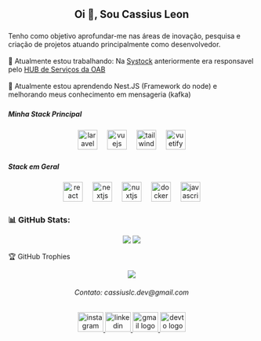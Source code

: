 <h2 align="center">Oi 👋, Sou Cassius Leon</h2>

###

<p align="left">
  Tenho como objetivo aprofundar-me nas áreas de inovação, pesquisa e criação de projetos atuando principalmente como desenvolvedor.<br><br>
  🔭 Atualmente estou trabalhando: Na <a href='https://systock.com.br/'>Systock</a> anteriormente era responsavel pelo <a href='https://hub.oabam.org.br/'>HUB de Serviços da OAB</a>
  <br><br>
  🌱 Atualmente estou aprendendo Nest.JS (Framework do node) e melhorando meus conhecimento em mensageria (kafka)</p>

###

<h5 align="left">Minha Stack Principal</h5>

###

<div align="center">
  <img src="https://img.shields.io/badge/Laravel-FF2D20?logo=laravel&logoColor=white&style=for-the-badge" height="40" alt="laravel logo"  />
  <img width="12" />
  <img src="https://img.shields.io/badge/Vue.js-4FC08D?logo=vuedotjs&logoColor=black&style=for-the-badge" height="40" alt="vuejs logo"  />
  <img width="12" />
  <img src="https://img.shields.io/badge/Tailwind CSS-06B6D4?logo=tailwindcss&logoColor=black&style=for-the-badge" height="40" alt="tailwindcss logo"  />
  <img width="12" />
  <img src="https://img.shields.io/badge/Vuetify-1867C0?logo=vuetify&logoColor=white&style=for-the-badge" height="40" alt="vuetify logo"  />
</div>

###

<h5 align="left">Stack em Geral</h5>

<div align="center">
  <img src="https://img.shields.io/badge/React-61DAFB?logo=react&logoColor=black&style=for-the-badge" height="40" alt="react logo"  />
  <img width="12" />
  <img src="https://img.shields.io/badge/Next.js-000000?logo=nextdotjs&logoColor=white&style=for-the-badge" height="40" alt="nextjs logo"  />
  <img width="12" />
  <img src="https://img.shields.io/badge/Nuxt.js-00DC82?logo=nuxtdotjs&logoColor=black&style=for-the-badge" height="40" alt="nuxtjs logo"  />
  <img width="12" />
  <img src="https://img.shields.io/badge/Docker-2496ED?logo=docker&logoColor=white&style=for-the-badge" height="40" alt="docker logo"  />
  <img width="12" />
  <img src="https://cdn.simpleicons.org/javascript/F7DF1E" height="40" alt="javascript logo"  />
</div>

### 📊 GitHub Stats:
<div align="center">
  
![](https://github-readme-streak-stats.herokuapp.com/?locale=pt-br&user=cassiuslc&theme=dark&hide_border=true)
![](https://github-readme-stats.vercel.app/api/top-langs/?locale=pt-br&username=cassiuslc&theme=dark&hide_border=true&include_all_commits=false&count_private=false&layout=compact)

</div
  
### 🏆 GitHub Trophies

<div align="center">
  
![](https://github-profile-trophy.vercel.app/?username=cassiuslc&theme=radical&no-frame=true&no-bg=true&margin-w=5)

</div>

</div>

<h6 align="center">Contato: cassiuslc.dev@gmail.com</h6>

<div align="center">
  <a href="https://www.instagram.com/cassiuslc" target="_blank">
    <img src="https://raw.githubusercontent.com/maurodesouza/profile-readme-generator/master/src/assets/icons/social/instagram/default.svg" width="52" height="40" alt="instagram logo"  />
  </a>
  <a href="https://www.linkedin.com/in/cassiuslc" target="_blank">
    <img src="https://raw.githubusercontent.com/maurodesouza/profile-readme-generator/master/src/assets/icons/social/linkedin/default.svg" width="52" height="40" alt="linkedin logo"  />
  </a>
  <a href="mailto:cassiuslc@gmail.com" target="_blank">
    <img src="https://raw.githubusercontent.com/maurodesouza/profile-readme-generator/master/src/assets/icons/social/gmail/default.svg" width="52" height="40" alt="gmail logo"  />
  </a>
  <a href="https://dev.to/cassiuslc" target="_blank">
    <img src="https://raw.githubusercontent.com/maurodesouza/profile-readme-generator/master/src/assets/icons/social/devto/default.svg" width="52" height="40" alt="devto logo"  />
  </a>
</div>
